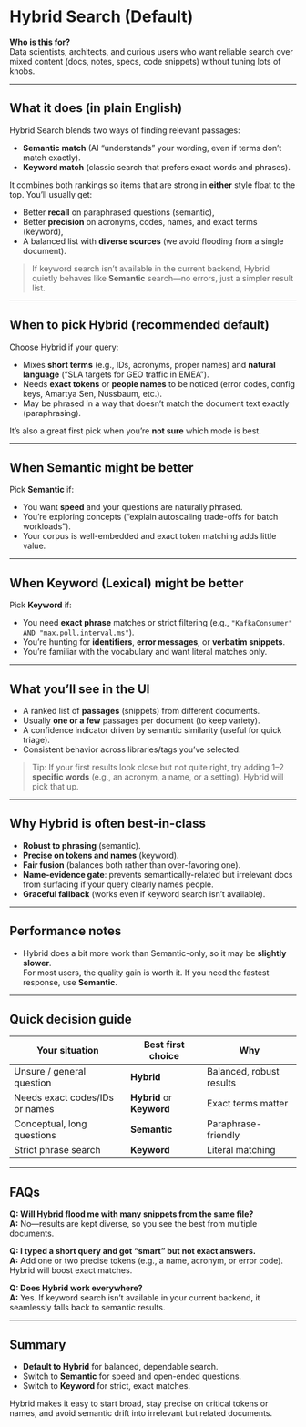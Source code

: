 # Hybrid Search (Default)

**Who is this for?**  
Data scientists, architects, and curious users who want reliable search over mixed content (docs, notes, specs, code
snippets) without tuning lots of knobs.

---

## What it does (in plain English)

Hybrid Search blends two ways of finding relevant passages:

- **Semantic match** (AI “understands” your wording, even if terms don’t match exactly).
- **Keyword match** (classic search that prefers exact words and phrases).

It combines both rankings so items that are strong in **either** style float to the top. You’ll usually get:

- Better **recall** on paraphrased questions (semantic),
- Better **precision** on acronyms, codes, names, and exact terms (keyword),
- A balanced list with **diverse sources** (we avoid flooding from a single document).

> If keyword search isn’t available in the current backend, Hybrid quietly behaves like **Semantic** search—no errors,
> just a simpler result list.

---

## When to pick **Hybrid** (recommended default)

Choose Hybrid if your query:

- Mixes **short terms** (e.g., IDs, acronyms, proper names) and **natural language** (“SLA targets for GEO traffic in
  EMEA”).
- Needs **exact tokens** or **people names** to be noticed (error codes, config keys, Amartya Sen, Nussbaum, etc.).
- May be phrased in a way that doesn’t match the document text exactly (paraphrasing).

It’s also a great first pick when you’re **not sure** which mode is best.

---

## When **Semantic** might be better

Pick **Semantic** if:

- You want **speed** and your questions are naturally phrased.
- You’re exploring concepts (“explain autoscaling trade-offs for batch workloads”).
- Your corpus is well-embedded and exact token matching adds little value.

---

## When **Keyword** (Lexical) might be better

Pick **Keyword** if:

- You need **exact phrase** matches or strict filtering (e.g., `"KafkaConsumer" AND "max.poll.interval.ms"`).
- You’re hunting for **identifiers**, **error messages**, or **verbatim snippets**.
- You’re familiar with the vocabulary and want literal matches only.

---

## What you’ll see in the UI

- A ranked list of **passages** (snippets) from different documents.
- Usually **one or a few** passages per document (to keep variety).
- A confidence indicator driven by semantic similarity (useful for quick triage).
- Consistent behavior across libraries/tags you’ve selected.

> Tip: If your first results look close but not quite right, try adding 1–2 **specific words** (e.g., an acronym, a
> name, or a setting). Hybrid will pick that up.

---

## Why Hybrid is often best-in-class

- **Robust to phrasing** (semantic).
- **Precise on tokens and names** (keyword).
- **Fair fusion** (balances both rather than over-favoring one).
- **Name-evidence gate**: prevents semantically-related but irrelevant docs from surfacing if your query clearly names
  people.
- **Graceful fallback** (works even if keyword search isn’t available).

---

## Performance notes

- Hybrid does a bit more work than Semantic-only, so it may be **slightly slower**.  
  For most users, the quality gain is worth it. If you need the fastest response, use **Semantic**.

---

## Quick decision guide

| Your situation                 | Best first choice         | Why                      |
|--------------------------------|---------------------------|--------------------------|
| Unsure / general question      | **Hybrid**                | Balanced, robust results |
| Needs exact codes/IDs or names | **Hybrid** or **Keyword** | Exact terms matter       |
| Conceptual, long questions     | **Semantic**              | Paraphrase-friendly      |
| Strict phrase search           | **Keyword**               | Literal matching         |

---

## FAQs

**Q: Will Hybrid flood me with many snippets from the same file?**  
**A:** No—results are kept diverse, so you see the best from multiple documents.

**Q: I typed a short query and got “smart” but not exact answers.**  
**A:** Add one or two precise tokens (e.g., a name, acronym, or error code). Hybrid will boost exact matches.

**Q: Does Hybrid work everywhere?**  
**A:** Yes. If keyword search isn’t available in your current backend, it seamlessly falls back to semantic results.

---

## Summary

- **Default to Hybrid** for balanced, dependable search.
- Switch to **Semantic** for speed and open-ended questions.
- Switch to **Keyword** for strict, exact matches.

Hybrid makes it easy to start broad, stay precise on critical tokens or names, and avoid semantic drift into irrelevant
but related documents.
